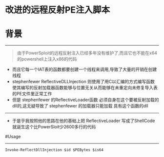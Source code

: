 # 改进的远程反射PE注入脚本
# 背景
___
> 由于PowerSploit的远程反射注入已经多年没有维护了,而且它也不能在x64的powershell上注入x86的代码  
* 而且它每一个IAT表的函数都要创建一个线程来调用,导致了大量的开销在创建线程 
* stephenfewer ReflectiveDLLInjection 则使用了用C以汇编的方式编写函数使其编写的反射加载器函数能够与位置无关从而能够在未重定向未修复导入表的PE文件里正常工作  
* 但是 stephenfewer 的ReflectiveLoader函数 必须自身在这个要被反射加载的dll的,这无疑导致了 stephenfewer 的加载器只能加载 具有这个函数的dll  
____
* 于是乎我按照他的思路在他的基础上把 ReflectiveLoader 写成了ShellCode 就诞生这个比PowerSloit少2600多行的代码    

#Usage
___
`Invoke-ReflectDllInjection $id $PEBytes $is64` 
